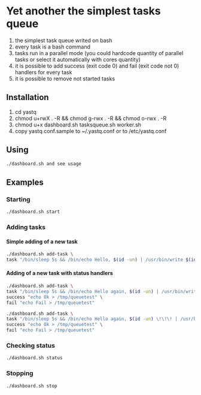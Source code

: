 # Yet another the simplest tasks queue
1. the simplest task queue writed on bash
2. every task is a bash command
3. tasks run in a parallel mode (you could hardcode quantity of parallel tasks or select it automatically with cores quantity)
4. it is possible to add success (exit code 0) and fail (exit code not 0) handlers for every task
5. it is possible to remove not started tasks

## Installation
1. cd yastq
2. chmod u+rwX . -R && chmod g-rwx . -R && chmod o-rwx . -R
3. chmod u+x dashboard.sh tasksqueue.sh worker.sh
4. copy yastq.conf.sample to ~/.yastq.conf or to /etc/yastq.conf

## Using
```bash
./dashboard.sh and see usage
```
## Examples
### Starting
```bash
./dashboard.sh start
```
### Adding tasks
#### Simple adding of a new task
```bash
./dashboard.sh add-task \
task "/bin/sleep 5s && /bin/echo Hello, $(id -un) | /usr/bin/write $(id -un)"
```
#### Adding of a new task with status handlers
```bash
./dashboard.sh add-task \
task "/bin/sleep 5s && /bin/echo Hello again, $(id -un) | /usr/bin/write $(id -un)" \
success "echo Ok > /tmp/queuetest" \
fail "echo Fail > /tmp/queuetest"
```
```bash
./dashboard.sh add-task \
task "/bin/sleep 5s && /bin/echo Hello again, $(id -un) \!\!\! | /usr/bin/write $(id -un) && /bin/false" \
success "echo Ok > /tmp/queuetest" \
fail "echo Fail > /tmp/queuetest"
```
### Checking status
```bash
./dashboard.sh status
```
### Stopping
```bash
./dashboard.sh stop
``` 
